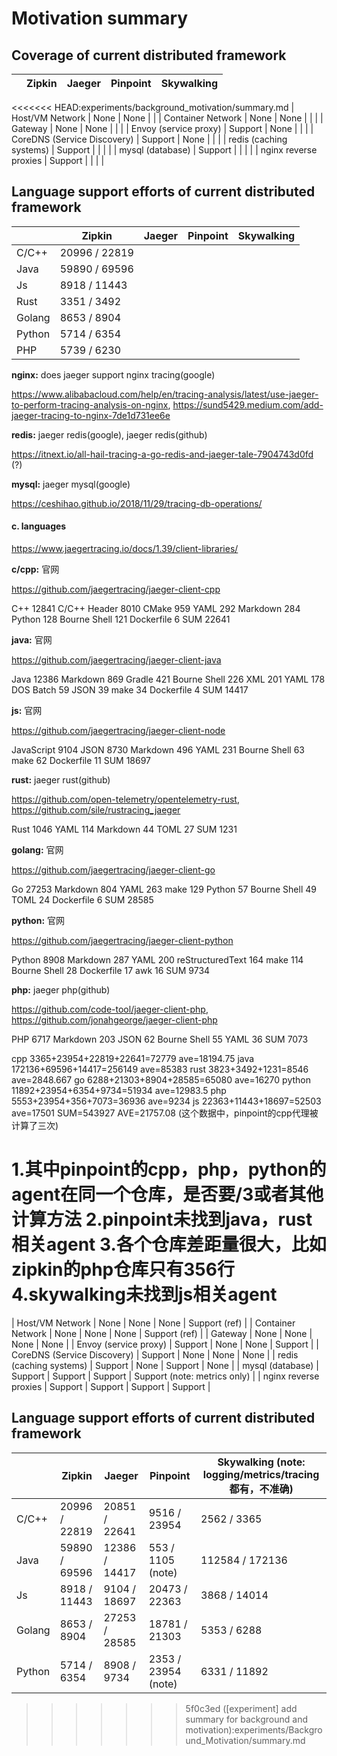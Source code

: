 # Motivation summary

## Coverage of current distributed framework

|  | Zipkin | Jaeger | Pinpoint | Skywalking |
| ---- | ---- | ---- | ---- | ---- |
<<<<<<< HEAD:experiments/background_motivation/summary.md
| Host/VM Network | None | None | | 
| Container Network | None | None | | |
| Gateway | None | None | | |
| Envoy (service proxy) | Support | None | | |
| CoreDNS (Service Discovery) | Support | None | | |
| redis (caching systems) | Support | | | |
| mysql (database) | Support | | | |
| nginx reverse proxies | Support | | | |

## Language support efforts of current distributed framework

|  | Zipkin | Jaeger | Pinpoint | Skywalking |
| ---- | ---- | ---- | ---- | ---- |
| C/C++ | 20996 / 22819 | | | |
| Java | 59890 / 69596 | | | |
| Js | 8918 / 11443 | | | |
| Rust | 3351 / 3492 | | | |
| Golang | 8653 / 8904 | | | |
| Python | 5714 / 6354 | | | |
| PHP | 5739 / 6230 | | | |

**nginx:** does jaeger support nginx tracing(google)

https://www.alibabacloud.com/help/en/tracing-analysis/latest/use-jaeger-to-perform-tracing-analysis-on-nginx, https://sund5429.medium.com/add-jaeger-tracing-to-nginx-7de1d731ee6e

**redis:** jaeger redis(google), jaeger redis(github)

https://itnext.io/all-hail-tracing-a-go-redis-and-jaeger-tale-7904743d0fd (?)

**mysql:** jaeger mysql(google)

https://ceshihao.github.io/2018/11/29/tracing-db-operations/



#### c. languages

https://www.jaegertracing.io/docs/1.39/client-libraries/

**c/cpp:** 官网

https://github.com/jaegertracing/jaeger-client-cpp


C++ 12841
C/C++ Header 8010
CMake 959
YAML 292
Markdown 284
Python 128
Bourne Shell 121
Dockerfile 6
SUM 22641


**java:** 官网

https://github.com/jaegertracing/jaeger-client-java


Java 12386
Markdown 869
Gradle 421
Bourne Shell 226
XML 201
YAML 178
DOS Batch 59
JSON 39
make 34
Dockerfile 4
SUM 14417


**js:** 官网

https://github.com/jaegertracing/jaeger-client-node


JavaScript 9104
JSON 8730
Markdown 496
YAML 231
Bourne Shell 63
make 62
Dockerfile 11
SUM 18697


**rust:** jaeger rust(github)

https://github.com/open-telemetry/opentelemetry-rust, https://github.com/sile/rustracing_jaeger


Rust 1046
YAML 114
Markdown 44
TOML 27
SUM 1231


**golang:** 官网

https://github.com/jaegertracing/jaeger-client-go


Go 27253
Markdown 804
YAML 263
make 129
Python 57
Bourne Shell 49
TOML 24
Dockerfile 6
SUM 28585


**python:** 官网

https://github.com/jaegertracing/jaeger-client-python

Python 8908
Markdown 287
YAML 200
reStructuredText 164
make 114
Bourne Shell 28
Dockerfile 17
awk 16
SUM 9734

**php:** jaeger php(github)

https://github.com/code-tool/jaeger-client-php, https://github.com/jonahgeorge/jaeger-client-php


PHP 6717
Markdown 203
JSON 62
Bourne Shell 55
YAML 36
SUM 7073

cpp 3365+23954+22819+22641=72779 ave=18194.75
java 172136+69596+14417=256149 ave=85383
rust 3823+3492+1231=8546 ave=2848.667
go 6288+21303+8904+28585=65080 ave=16270
python 11892+23954+6354+9734=51934 ave=12983.5
php 5553+23954+356+7073=36936 ave=9234
js 22363+11443+18697=52503 ave=17501
SUM=543927
AVE=21757.08
(这个数据中，pinpoint的cpp代理被计算了三次)




1.其中pinpoint的cpp，php，python的agent在同一个仓库，是否要/3或者其他计算方法
2.pinpoint未找到java，rust相关agent
3.各个仓库差距量很大，比如zipkin的php仓库只有356行
4.skywalking未找到js相关agent
=======
| Host/VM Network | None | None | None | Support (ref) |
| Container Network | None | None | None | Support (ref) |
| Gateway | None | None | None | None |
| Envoy (service proxy) | Support | None | None | Support |
| CoreDNS (Service Discovery) | Support | None | None | None |
| redis (caching systems) | Support | None | Support | None |
| mysql (database) | Support | Support | Support | Support (note: metrics only)  |
| nginx reverse proxies | Support | Support | Support | Support |

## Language support efforts of current distributed framework

|  | Zipkin | Jaeger | Pinpoint | Skywalking (note: logging/metrics/tracing都有，不准确) |
| ---- | ---- | ---- | ---- | ---- |
| C/C++ | 20996 / 22819 | 20851 / 22641 | 9516 / 23954 | 2562 / 3365 |
| Java | 59890 / 69596 | 12386 / 14417 | 553 / 1105 (note) | 112584 / 172136 |
| Js | 8918 / 11443 | 9104 / 18697 | 20473 / 22363 | 3868 / 14014 |
| Golang | 8653 / 8904 | 27253 / 28585 | 18781 / 21303 | 5353 / 6288 |
| Python | 5714 / 6354 | 8908 / 9734 | 2353 / 23954 (note) | 6331 / 11892 |


>>>>>>> 5f0c3ed ([experiment] add summary for background and motivation):experiments/Background_Motivation/summary.md
